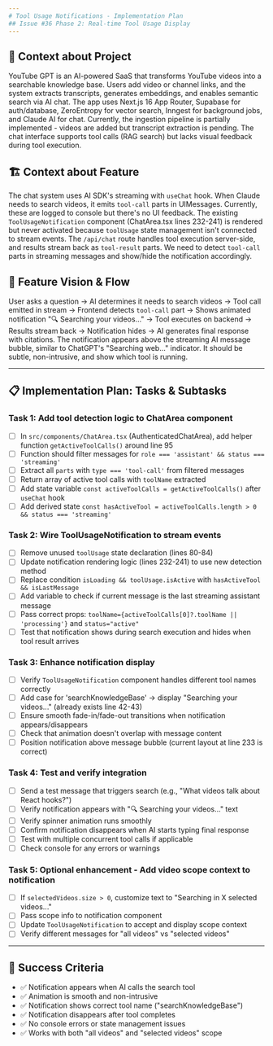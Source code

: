 ```yaml
---
# Tool Usage Notifications - Implementation Plan
## Issue #36 Phase 2: Real-time Tool Usage Display
---
```


## 🧠 Context about Project

YouTube GPT is an AI-powered SaaS that transforms YouTube videos into a searchable knowledge base. Users add video or channel links, and the system extracts transcripts, generates embeddings, and enables semantic search via AI chat. The app uses Next.js 16 App Router, Supabase for auth/database, ZeroEntropy for vector search, Inngest for background jobs, and Claude AI for chat. Currently, the ingestion pipeline is partially implemented - videos are added but transcript extraction is pending. The chat interface supports tool calls (RAG search) but lacks visual feedback during tool execution.

## 🏗️ Context about Feature

The chat system uses AI SDK's streaming with `useChat` hook. When Claude needs to search videos, it emits `tool-call` parts in UIMessages. Currently, these are logged to console but there's no UI feedback. The existing `ToolUsageNotification` component (ChatArea.tsx lines 232-241) is rendered but never activated because `toolUsage` state management isn't connected to stream events. The `/api/chat` route handles tool execution server-side, and results stream back as `tool-result` parts. We need to detect `tool-call` parts in streaming messages and show/hide the notification accordingly.

## 🎯 Feature Vision & Flow

User asks a question → AI determines it needs to search videos → Tool call emitted in stream → Frontend detects `tool-call` part → Shows animated notification "🔍 Searching your videos..." → Tool executes on backend → Results stream back → Notification hides → AI generates final response with citations. The notification appears above the streaming AI message bubble, similar to ChatGPT's "Searching web..." indicator. It should be subtle, non-intrusive, and show which tool is running.

---

## 📋 Implementation Plan: Tasks & Subtasks

### Task 1: Add tool detection logic to ChatArea component
- [ ] In `src/components/ChatArea.tsx` (AuthenticatedChatArea), add helper function `getActiveToolCalls()` around line 95
- [ ] Function should filter messages for `role === 'assistant' && status === 'streaming'`
- [ ] Extract all `parts` with `type === 'tool-call'` from filtered messages
- [ ] Return array of active tool calls with `toolName` extracted
- [ ] Add state variable `const activeToolCalls = getActiveToolCalls()` after `useChat` hook
- [ ] Add derived state `const hasActiveTool = activeToolCalls.length > 0 && status === 'streaming'`

### Task 2: Wire ToolUsageNotification to stream events
- [ ] Remove unused `toolUsage` state declaration (lines 80-84)
- [ ] Update notification rendering logic (lines 232-241) to use new detection method
- [ ] Replace condition `isLoading && toolUsage.isActive` with `hasActiveTool && isLastMessage`
- [ ] Add variable to check if current message is the last streaming assistant message
- [ ] Pass correct props: `toolName={activeToolCalls[0]?.toolName || 'processing'}` and `status="active"`
- [ ] Test that notification shows during search execution and hides when tool result arrives

### Task 3: Enhance notification display
- [ ] Verify `ToolUsageNotification` component handles different tool names correctly
- [ ] Add case for 'searchKnowledgeBase' → display "Searching your videos..." (already exists line 42-43)
- [ ] Ensure smooth fade-in/fade-out transitions when notification appears/disappears
- [ ] Check that animation doesn't overlap with message content
- [ ] Position notification above message bubble (current layout at line 233 is correct)

### Task 4: Test and verify integration
- [ ] Send a test message that triggers search (e.g., "What videos talk about React hooks?")
- [ ] Verify notification appears with "🔍 Searching your videos..." text
- [ ] Verify spinner animation runs smoothly
- [ ] Confirm notification disappears when AI starts typing final response
- [ ] Test with multiple concurrent tool calls if applicable
- [ ] Check console for any errors or warnings

### Task 5: Optional enhancement - Add video scope context to notification
- [ ] If `selectedVideos.size > 0`, customize text to "Searching in X selected videos..."
- [ ] Pass scope info to notification component
- [ ] Update `ToolUsageNotification` to accept and display scope context
- [ ] Verify different messages for "all videos" vs "selected videos"

---

## 🎯 Success Criteria

- ✅ Notification appears when AI calls the search tool
- ✅ Animation is smooth and non-intrusive
- ✅ Notification shows correct tool name ("searchKnowledgeBase")
- ✅ Notification disappears after tool completes
- ✅ No console errors or state management issues
- ✅ Works with both "all videos" and "selected videos" scope
